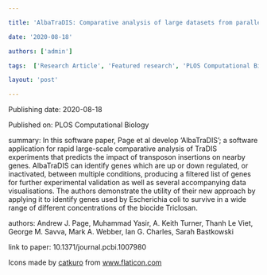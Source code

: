---
title: 'AlbaTraDIS: Comparative analysis of large datasets from parallel transposon mutagenesis experiments'
date: '2020-08-18'
authors: ['admin']
tags:  ['Research Article', 'Featured research', 'PLOS Computational Biology']
layout: 'post'
---
Publishing date: 2020-08-18

Published on: PLOS Computational Biology

summary: In this software paper, Page et al develop ‘AlbaTraDIS’; a software application for rapid large-scale comparative analysis of TraDIS experiments that predicts the impact of transposon insertions on nearby genes. AlbaTraDIS can identify genes which are up or down regulated, or inactivated, between multiple conditions, producing a filtered list of genes for further experimental validation as well as several accompanying data visualisations. The authors demonstrate the utility of their new approach by applying it to identify genes used by Escherichia coli to survive in a wide range of different concentrations of the biocide Triclosan.

authors: Andrew J. Page, Muhammad Yasir, A. Keith Turner, Thanh Le Viet, George M. Savva, Mark A. Webber, Ian G. Charles, Sarah Bastkowski

link to paper: 10.1371/journal.pcbi.1007980

Icons made by <a href="https://www.flaticon.com/free-icon/bookshelves_3576884" title="catkuro">catkuro</a> from <a href="https://www.flaticon.com/" title="Flaticon"> www.flaticon.com</a>
